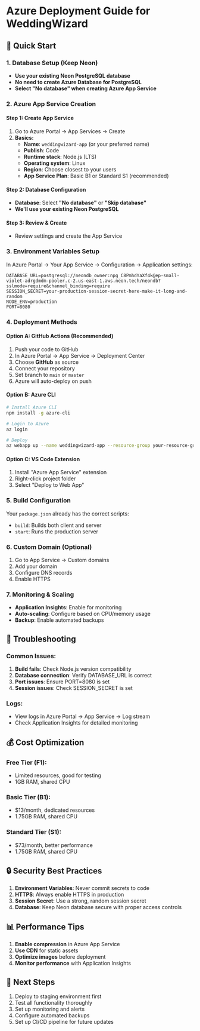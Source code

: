 # Azure Deployment Guide for WeddingWizard

## 🚀 Quick Start

### 1. Database Setup (Keep Neon)
- **Use your existing Neon PostgreSQL database**
- **No need to create Azure Database for PostgreSQL**
- **Select "No database" when creating Azure App Service**

### 2. Azure App Service Creation

#### Step 1: Create App Service
1. Go to Azure Portal → App Services → Create
2. **Basics:**
   - **Name**: `weddingwizard-app` (or your preferred name)
   - **Publish**: Code
   - **Runtime stack**: Node.js (LTS)
   - **Operating system**: Linux
   - **Region**: Choose closest to your users
   - **App Service Plan**: Basic B1 or Standard S1 (recommended)

#### Step 2: Database Configuration
- **Database**: Select **"No database"** or **"Skip database"**
- **We'll use your existing Neon PostgreSQL**

#### Step 3: Review & Create
- Review settings and create the App Service

### 3. Environment Variables Setup

In Azure Portal → Your App Service → Configuration → Application settings:

```
DATABASE_URL=postgresql://neondb_owner:npg_C8PmhdYaXf4k@ep-small-violet-adrgdmdm-pooler.c-2.us-east-1.aws.neon.tech/neondb?sslmode=require&channel_binding=require
SESSION_SECRET=your-production-session-secret-here-make-it-long-and-random
NODE_ENV=production
PORT=8080
```

### 4. Deployment Methods

#### Option A: GitHub Actions (Recommended)
1. Push your code to GitHub
2. In Azure Portal → App Service → Deployment Center
3. Choose **GitHub** as source
4. Connect your repository
5. Set branch to `main` or `master`
6. Azure will auto-deploy on push

#### Option B: Azure CLI
```bash
# Install Azure CLI
npm install -g azure-cli

# Login to Azure
az login

# Deploy
az webapp up --name weddingwizard-app --resource-group your-resource-group
```

#### Option C: VS Code Extension
1. Install "Azure App Service" extension
2. Right-click project folder
3. Select "Deploy to Web App"

### 5. Build Configuration

Your `package.json` already has the correct scripts:
- `build`: Builds both client and server
- `start`: Runs the production server

### 6. Custom Domain (Optional)
1. Go to App Service → Custom domains
2. Add your domain
3. Configure DNS records
4. Enable HTTPS

### 7. Monitoring & Scaling
- **Application Insights**: Enable for monitoring
- **Auto-scaling**: Configure based on CPU/memory usage
- **Backup**: Enable automated backups

## 🔧 Troubleshooting

### Common Issues:
1. **Build fails**: Check Node.js version compatibility
2. **Database connection**: Verify DATABASE_URL is correct
3. **Port issues**: Ensure PORT=8080 is set
4. **Session issues**: Check SESSION_SECRET is set

### Logs:
- View logs in Azure Portal → App Service → Log stream
- Check Application Insights for detailed monitoring

## 💰 Cost Optimization

### Free Tier (F1):
- Limited resources, good for testing
- 1GB RAM, shared CPU

### Basic Tier (B1):
- $13/month, dedicated resources
- 1.75GB RAM, shared CPU

### Standard Tier (S1):
- $73/month, better performance
- 1.75GB RAM, shared CPU

## 🔒 Security Best Practices

1. **Environment Variables**: Never commit secrets to code
2. **HTTPS**: Always enable HTTPS in production
3. **Session Secret**: Use a strong, random session secret
4. **Database**: Keep Neon database secure with proper access controls

## 📊 Performance Tips

1. **Enable compression** in Azure App Service
2. **Use CDN** for static assets
3. **Optimize images** before deployment
4. **Monitor performance** with Application Insights

## 🚀 Next Steps

1. Deploy to staging environment first
2. Test all functionality thoroughly
3. Set up monitoring and alerts
4. Configure automated backups
5. Set up CI/CD pipeline for future updates 
